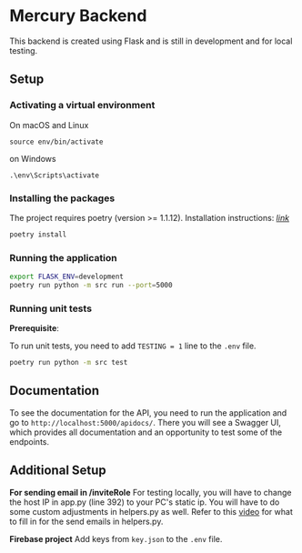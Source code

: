 # Mercury Backend

This backend is created using Flask and is still in development and for local testing.

## Setup

### Activating a virtual environment

On macOS and Linux

```
source env/bin/activate
```

on Windows

```
.\env\Scripts\activate
```

### Installing the packages

The project requires poetry (version >= 1.1.12). Installation instructions: [_link_](https://python-poetry.org/docs/#installation)

```bash
poetry install
```

### Running the application

```bash
export FLASK_ENV=development
poetry run python -m src run --port=5000
```

### Running unit tests

**Prerequisite**:

To run unit tests, you need to add `TESTING = 1` line to the `.env` file.

```bash
poetry run python -m src test
```

## Documentation

To see the documentation for the API, you need to run the application and go to `http://localhost:5000/apidocs/`. There you will see a Swagger UI, which provides all documentation and an opportunity to test some of the endpoints.

## Additional Setup

**For sending email in /inviteRole**
For testing locally, you will have to change the host IP in app.py (line 392) to your PC's static ip. You will have to do some custom adjustments in helpers.py as well.
Refer to this [video](https://www.youtube.com/watch?v=Bg9r_yLk7VY&list=LL&index=62&t=601s&ab_channel=DevEd) for what to fill in for the send emails in helpers.py.

**Firebase project**
Add keys from `key.json` to the `.env` file.
